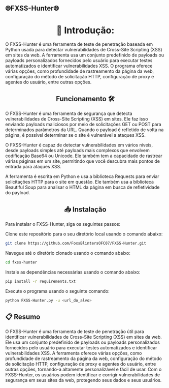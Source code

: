 ## 🌐FXSS-Hunter🌐
<h1 align="center">🚀 Introdução:</h1>

O FXSS-Hunter é uma ferramenta de teste de penetração baseada em Python usada para detectar vulnerabilidades de Cross-Site Scripting (XSS) em sites da web. A ferramenta usa um conjunto predefinido de payloads ou payloads personalizados fornecidos pelo usuário para executar testes automatizados e identificar vulnerabilidades XSS. O programa oferece várias opções, como profundidade de rastreamento da página da web, configuração do método de solicitação HTTP, configuração de proxy e agentes do usuário, entre outras opções.
<h2 align="center">Funcionamento 🛠️</h1>
O FXSS-Hunter é uma ferramenta de segurança que detecta vulnerabilidades de Cross-Site Scripting (XSS) em sites. Ele faz isso enviando payloads maliciosos por meio de solicitações GET ou POST para determinados parâmetros da URL. Quando o payload é refletido de volta na página, é possível determinar se o site é vulnerável a ataques XSS.

O FXSS-Hunter é capaz de detectar vulnerabilidades em vários níveis, desde payloads simples até payloads mais complexos que envolvem codificação Base64 ou Unicode. Ele também tem a capacidade de rastrear várias páginas em um site, permitindo que você descubra mais pontos de entrada para ataques XSS.

A ferramenta é escrita em Python e usa a biblioteca Requests para enviar solicitações HTTP para o site em questão. Ele também usa a biblioteca Beautiful Soup para analisar o HTML da página em busca de refletividade do payload.

<h2 align="center">📥 Instalação</h1>
Para instalar o FXSS-Hunter, siga os seguintes passos:

Clone este repositório para o seu diretório local usando o comando abaixo:
```sh
git clone https://github.com/FoxsBlintersOFC07/FXSS-Hunter.git
```
Navegue até o diretório clonado usando o comando abaixo:
```sh
cd fxss-hunter
```
Instale as dependências necessárias usando o comando abaixo:
```sh
pip install -r requirements.txt
```
Execute o programa usando o seguinte comando:
```sh
python FXSS-Hunter.py -u <url_do_alvo>
```

## 📋 Resumo

O FXSS-Hunter é uma ferramenta de teste de penetração útil para identificar vulnerabilidades de Cross-Site Scripting (XSS) em sites da web. Ele usa um conjunto predefinido de payloads ou payloads personalizados fornecidos pelo usuário para executar testes automatizados e identificar vulnerabilidades XSS. A ferramenta oferece várias opções, como profundidade de rastreamento da página da web, configuração do método de solicitação HTTP, configuração de proxy e agentes do usuário, entre outras opções, tornando-a altamente personalizável e fácil de usar. Com o FXSS-Hunter, os usuários podem identificar e corrigir vulnerabilidades de segurança em seus sites da web, protegendo seus dados e seus usuários.
